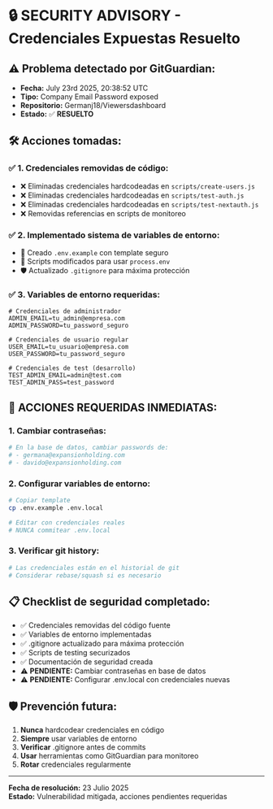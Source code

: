 # 🔒 SECURITY ADVISORY - Credenciales Expuestas Resuelto

## ⚠️ **Problema detectado por GitGuardian:**
- **Fecha:** July 23rd 2025, 20:38:52 UTC
- **Tipo:** Company Email Password exposed
- **Repositorio:** Germanj18/Viewersdashboard
- **Estado:** ✅ **RESUELTO**

## 🛠️ **Acciones tomadas:**

### ✅ **1. Credenciales removidas de código:**
- ❌ Eliminadas credenciales hardcodeadas en `scripts/create-users.js`
- ❌ Eliminadas credenciales hardcodeadas en `scripts/test-auth.js`
- ❌ Eliminadas credenciales hardcodeadas en `scripts/test-nextauth.js`
- ❌ Removidas referencias en scripts de monitoreo

### ✅ **2. Implementado sistema de variables de entorno:**
- 📝 Creado `.env.example` con template seguro
- 🔧 Scripts modificados para usar `process.env`
- 🛡️ Actualizado `.gitignore` para máxima protección

### ✅ **3. Variables de entorno requeridas:**
```env
# Credenciales de administrador
ADMIN_EMAIL=tu_admin@empresa.com
ADMIN_PASSWORD=tu_password_seguro

# Credenciales de usuario regular
USER_EMAIL=tu_usuario@empresa.com  
USER_PASSWORD=tu_password_seguro

# Credenciales de test (desarrollo)
TEST_ADMIN_EMAIL=admin@test.com
TEST_ADMIN_PASS=test_password
```

## 🚨 **ACCIONES REQUERIDAS INMEDIATAS:**

### **1. Cambiar contraseñas:**
```bash
# En la base de datos, cambiar passwords de:
# - germana@expansionholding.com
# - davido@expansionholding.com
```

### **2. Configurar variables de entorno:**
```bash
# Copiar template
cp .env.example .env.local

# Editar con credenciales reales
# NUNCA commitear .env.local
```

### **3. Verificar git history:**
```bash
# Las credenciales están en el historial de git
# Considerar rebase/squash si es necesario
```

## 📋 **Checklist de seguridad completado:**

- ✅ Credenciales removidas del código fuente
- ✅ Variables de entorno implementadas  
- ✅ .gitignore actualizado para máxima protección
- ✅ Scripts de testing securizados
- ✅ Documentación de seguridad creada
- ⚠️ **PENDIENTE:** Cambiar contraseñas en base de datos
- ⚠️ **PENDIENTE:** Configurar .env.local con credenciales nuevas

## 🛡️ **Prevención futura:**

1. **Nunca** hardcodear credenciales en código
2. **Siempre** usar variables de entorno
3. **Verificar** .gitignore antes de commits
4. **Usar** herramientas como GitGuardian para monitoreo
5. **Rotar** credenciales regularmente

---
**Fecha de resolución:** 23 Julio 2025  
**Estado:** Vulnerabilidad mitigada, acciones pendientes requeridas
